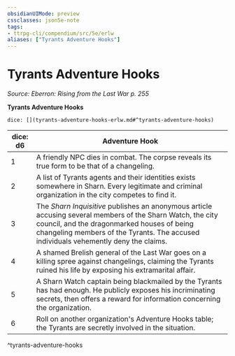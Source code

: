 ```yaml
---
obsidianUIMode: preview
cssclasses: json5e-note
tags:
- ttrpg-cli/compendium/src/5e/erlw
aliases: ["Tyrants Adventure Hooks"]
---
```

# Tyrants Adventure Hooks
*Source: Eberron: Rising from the Last War p. 255* 

**Tyrants Adventure Hooks**

`dice: [](tyrants-adventure-hooks-erlw.md#^tyrants-adventure-hooks)`

| dice: d6 | Adventure Hook |
|----------|----------------|
| 1 | A friendly NPC dies in combat. The corpse reveals its true form to be that of a changeling. |
| 2 | A list of Tyrants agents and their identities exists somewhere in Sharn. Every legitimate and criminal organization in the city competes to find it. |
| 3 | The *Sharn Inquisitive* publishes an anonymous article accusing several members of the Sharn Watch, the city council, and the dragonmarked houses of being changeling members of the Tyrants. The accused individuals vehemently deny the claims. |
| 4 | A shamed Brelish general of the Last War goes on a killing spree against changelings, claiming the Tyrants ruined his life by exposing his extramarital affair. |
| 5 | A Sharn Watch captain being blackmailed by the Tyrants has had enough. He publicly exposes his incriminating secrets, then offers a reward for information concerning the organization. |
| 6 | Roll on another organization's Adventure Hooks table; the Tyrants are secretly involved in the situation. |
^tyrants-adventure-hooks